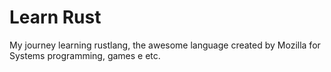 # Learn Rust

My journey learning rustlang, the awesome language created by Mozilla for Systems programming, games e etc.
